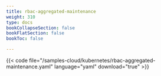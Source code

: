 ```yaml
---
title: rbac-aggregated-maintenance
weight: 310
type: docs
bookCollapseSection: false
bookFlatSection: false
bookToc: false

---
```


{{< code file="/samples-cloud/kubernetes/rbac-aggregated-maintenance.yaml" language="yaml" download="true" >}}
